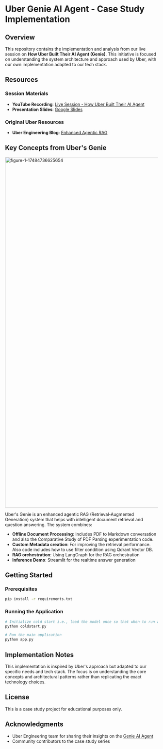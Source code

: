 # Uber Genie AI Agent - Case Study Implementation

## Overview
This repository contains the implementation and analysis from our live session on **How Uber Built Their AI Agent (Genie)**. This initiative is focused on understanding the system architecture and approach used by Uber, with our own implementation adapted to our tech stack.

## Resources

### Session Materials

- **YouTube Recording**: [Live Session - How Uber Built Their AI Agent](https://www.youtube.com/watch?v=lROzXRNrXSk)
- **Presentation Slides**: [Google Slides](https://docs.google.com/presentation/d/1sM48hD1S5Pvpd0tjPe6a4oMwa2HfskILTEqvLomuLgM/edit?usp=sharing)

### Original Uber Resources
- **Uber Engineering Blog**: [Enhanced Agentic RAG](https://www.uber.com/en-IN/blog/enhanced-agentic-rag/?uclick_id=9529bd64-1d38-40a6-bc23-88ce151b1384)

## Key Concepts from Uber's Genie

<img width="1536" height="1152" alt="figure-1-17484736625654" src="https://github.com/user-attachments/assets/bcfb6719-030b-46d5-a5be-8e9aae040116" />

Uber's Genie is an enhanced agentic RAG (Retrieval-Augmented Generation) system that helps with intelligent document retrieval and question answering. The system combines:

- **Offline Document Processing**: Includes PDF to Markdown conversation and also the Comparative Study of PDF Parsing experimentation code. 
- **Custom Metadata creation**: For improving the retrieval performance. Also code includes how to use filter condition using Qdrant Vector DB. 
- **RAG orchestration**: Using LangGraph for the RAG orchestration
- **Inference Demo**: Streamlit for the realtime answer generation

## Getting Started

### Prerequisites
```bash
pip install -r requirements.txt
```

### Running the Application
```bash
# Initialize cold start i.e., load the model once so that when to run app, you don't have load model again
python coldstart.py

# Run the main application
python app.py
```

## Implementation Notes

This implementation is inspired by Uber's approach but adapted to our specific needs and tech stack. The focus is on understanding the core concepts and architectural patterns rather than replicating the exact technology choices.

## License

This is a case study project for educational purposes only. 

## Acknowledgments

- Uber Engineering team for sharing their insights on the [Genie AI Agent](https://www.uber.com/en-IN/blog/enhanced-agentic-rag/?uclick_id=9529bd64-1d38-40a6-bc23-88ce151b1384)
- Community contributors to the case study series
